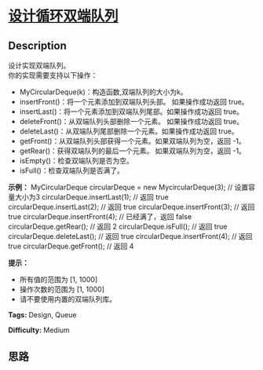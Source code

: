 # [设计循环双端队列][title]

## Description

设计实现双端队列。  
你的实现需要支持以下操作：

  * MyCircularDeque(k)：构造函数,双端队列的大小为k。
  * insertFront()：将一个元素添加到双端队列头部。 如果操作成功返回 true。
  * insertLast()：将一个元素添加到双端队列尾部。如果操作成功返回 true。
  * deleteFront()：从双端队列头部删除一个元素。 如果操作成功返回 true。
  * deleteLast()：从双端队列尾部删除一个元素。如果操作成功返回 true。
  * getFront()：从双端队列头部获得一个元素。如果双端队列为空，返回 -1。
  * getRear()：获得双端队列的最后一个元素。 如果双端队列为空，返回 -1。
  * isEmpty()：检查双端队列是否为空。
  * isFull()：检查双端队列是否满了。

**示例：**
            MyCircularDeque circularDeque = new MycircularDeque(3); // 设置容量大小为3    circularDeque.insertLast(1);			        // 返回 true    circularDeque.insertLast(2);			        // 返回 true    circularDeque.insertFront(3);			        // 返回 true    circularDeque.insertFront(4);			        // 已经满了，返回 false    circularDeque.getRear();  				// 返回 2    circularDeque.isFull();				        // 返回 true    circularDeque.deleteLast();			        // 返回 true    circularDeque.insertFront(4);			        // 返回 true    circularDeque.getFront();				// 返回 4     



**提示：**

  * 所有值的范围为 [1, 1000]
  * 操作次数的范围为 [1, 1000]
  * 请不要使用内置的双端队列库。


**Tags:** Design, Queue

**Difficulty:** Medium

## 思路

[title]: https://leetcode-cn.com/problems/design-circular-deque
